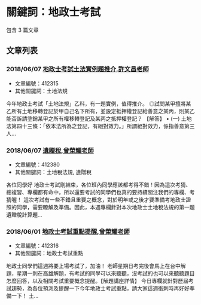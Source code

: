 # 關鍵詞：地政士考試

包含 3 篇文章

## 文章列表

### 2018/06/07 [地政士考試土法實例題推介,許文昌老師](../../articles/412315_%E5%9C%B0%E6%94%BF%E5%A3%AB%E8%80%83%E8%A9%A6%E5%9C%9F%E6%B3%95%E5%AF%A6%E4%BE%8B%E9%A1%8C%E6%8E%A8%E4%BB%8B%2C%E8%A8%B1%E6%96%87%E6%98%8C%E8%80%81%E5%B8%AB.md)
- 文章編號：412315
- 其他關鍵詞：土地法規

今年地政士考試「土地法規」乙科，有一題實例，值得推介。 ◎試問某甲擅將某乙所有土地移轉登記於甲自己名下所有，並設定抵押權登記給善意之某丙，則某乙能否訴請塗銷某甲之所有權移轉登記及某丙之抵押權登記？ 【解答】 • (一) 土地法第四十三條：「依本法所為之登記，有絕對效力。」所謂絕對效力，係指善意第三人...

### 2018/06/07 [遺贈稅,曾榮耀老師](../../articles/412380_%E9%81%BA%E8%B4%88%E7%A8%85%2C%E6%9B%BE%E6%A6%AE%E8%80%80%E8%80%81%E5%B8%AB.md)
- 文章編號：412380
- 其他關鍵詞：土地稅法規, 遺贈稅

各位同學好 地政士考試剛結束，各位班內同學應該都考得不錯！因為這次考猜、總複習、專欄都有命中，所以還要考試的同學們也真的要持續關注我們的專欄、考猜喔！ 這次考試有一些不錯且重要之概念，對於明年或之後才要準備考地政士證照的同學，需要瞭解及準備。因此，本週專欄針對本次地政士土地稅法規的第一題遺贈稅計算題...

### 2018/06/01 [地政士考試重點提醒,曾榮耀老師](../../articles/412316_%E5%9C%B0%E6%94%BF%E5%A3%AB%E8%80%83%E8%A9%A6%E9%87%8D%E9%BB%9E%E6%8F%90%E9%86%92%2C%E6%9B%BE%E6%A6%AE%E8%80%80%E8%80%81%E5%B8%AB.md)
- 文章編號：412316
- 其他關鍵詞：地政士考試重點

地政士同學們這週將要上場考試了，加油！ 老師星期日考完後會馬上在台中解題，星期一則在高雄解題，有考試的同學可以來聽聽，沒考試的也可以來聽聽題目怎麼回答，以及相關考試重要概念提醒。【解題講座詳情】 今日專欄就針對歷屆考試趨勢，為各位預測及提醒一下今年地政士考試重點，請大家這週衝刺時再好好準備一下！ 土...
